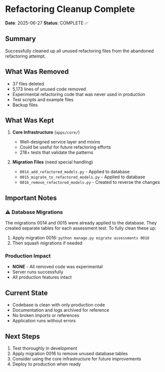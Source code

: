 # Refactoring Cleanup Complete

**Date**: 2025-06-27
**Status**: COMPLETE ✅

## Summary

Successfully cleaned up all unused refactoring files from the abandoned refactoring attempt.

## What Was Removed
- 37 files deleted
- 5,173 lines of unused code removed
- Experimental refactoring code that was never used in production
- Test scripts and example files
- Backup files

## What Was Kept
1. **Core Infrastructure** (`apps/core/`)
   - Well-designed service layer and mixins
   - Could be useful for future refactoring efforts
   - 218+ tests that validate the patterns

2. **Migration Files** (need special handling)
   - `0014_add_refactored_models.py` - Applied to database
   - `0015_migrate_to_refactored_models.py` - Applied to database
   - `0016_remove_refactored_models.py` - Created to reverse the changes

## Important Notes

### ⚠️ Database Migrations
The migrations 0014 and 0015 were already applied to the database. They created separate tables for each assessment test. To fully clean these up:

1. Apply migration 0016: `python manage.py migrate assessments 0016`
2. Then squash migrations if needed

### Production Impact
- **NONE** - All removed code was experimental
- Server runs successfully
- All production features intact

## Current State
- Codebase is clean with only production code
- Documentation and logs archived for reference
- No broken imports or references
- Application runs without errors

## Next Steps
1. Test thoroughly in development
2. Apply migration 0016 to remove unused database tables
3. Consider using the core infrastructure for future improvements
4. Deploy to production when ready